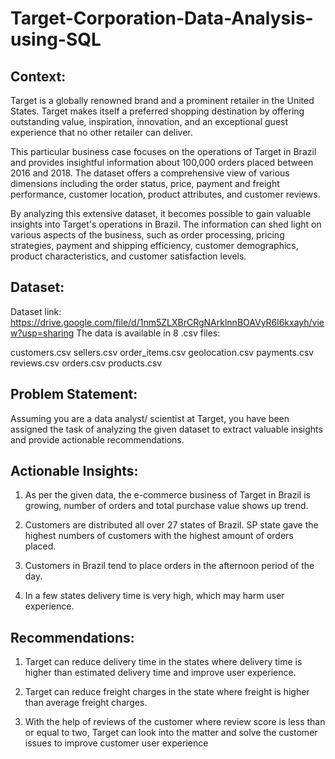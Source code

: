 # Target-Corporation-Data-Analysis-using-SQL
## Context:

Target is a globally renowned brand and a prominent retailer in the United States. Target makes itself a preferred shopping destination by offering outstanding value, inspiration, innovation, and an exceptional guest experience that no other retailer can deliver.

This particular business case focuses on the operations of Target in Brazil and provides insightful information about 100,000 orders placed between 2016 and 2018. The dataset offers a comprehensive view of various dimensions including the order status, price, payment and freight performance, customer location, product attributes, and customer reviews.

By analyzing this extensive dataset, it becomes possible to gain valuable insights into Target's operations in Brazil. The information can shed light on various aspects of the business, such as order processing, pricing strategies, payment and shipping efficiency, customer demographics, product characteristics, and customer satisfaction levels.

## Dataset: 
Dataset link: https://drive.google.com/file/d/1nm5ZLXBrCRgNArklnnBOAVyR6l6kxayh/view?usp=sharing
The data is available in 8 .csv files:

customers.csv
sellers.csv
order_items.csv
geolocation.csv
payments.csv
reviews.csv
orders.csv
products.csv

## Problem Statement:

Assuming you are a data analyst/ scientist at Target, you have been assigned the task of analyzing the given dataset to extract valuable insights and provide actionable recommendations.

## Actionable Insights:

1. As per the given data, the e-commerce business of Target in Brazil is growing, number of orders and
total purchase value shows up trend.

3. Customers are distributed all over 27 states of Brazil. SP state gave the highest numbers of
customers with the highest amount of orders placed.

4. Customers in Brazil tend to place orders in the afternoon period of the day.

5. In a few states delivery time is very high, which may harm user experience.

## Recommendations:

1. Target can reduce delivery time in the states where delivery time is higher than
estimated delivery time and improve user experience.

2. Target can reduce freight charges in the state where freight is higher than average freight
charges.

3. With the help of reviews of the customer where review score is less than or equal to two,
Target can look into the matter and solve the customer issues to improve customer user
experience
